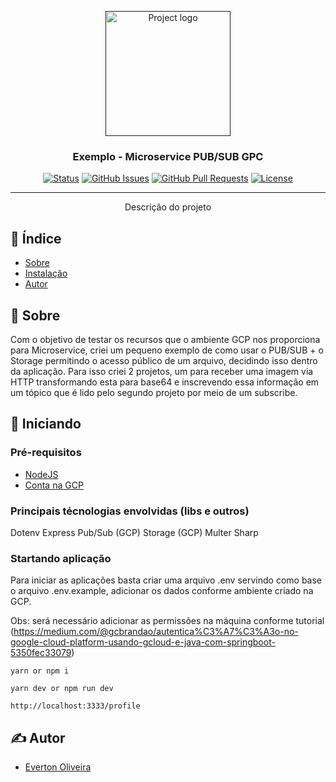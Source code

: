 <p align="center">
  <a href="" rel="noopener">
 <img width=200px height=200px src="https://e7.pngegg.com/pngimages/810/874/png-clipart-computer-icons-google-compute-engine-google-cloud-platform-cloud-computing-id8-civil-engineer-blue-text.png" alt="Project logo"></a>
</p>

<h3 align="center">Exemplo - Microservice PUB/SUB GPC</h3>

<div align="center">

[![Status](https://img.shields.io/badge/status-active-success.svg)]()
[![GitHub Issues](https://img.shields.io/github/issues/kylelobo/The-Documentation-Compendium.svg)](https://github.com/SDEverton/iclinic_test/issues)
[![GitHub Pull Requests](https://img.shields.io/github/issues-pr/kylelobo/The-Documentation-Compendium.svg)](https://github.com/SDEverton/iclinic_test/pulls)
[![License](https://img.shields.io/badge/license-MIT-blue.svg)](/LICENSE)

</div>

---

<p align="center"> Descrição do projeto
    <br> 
</p>

## 📝 Índice

- [Sobre](#about)
- [Instalação](#getting_started)
- [Autor](#authors)

## 🧐 Sobre <a name = "about"></a>

Com o objetivo de testar os recursos que o ambiente GCP nos proporciona para Microservice, criei um pequeno exemplo de como usar o PUB/SUB + o Storage permitindo o acesso público de um arquivo, decidindo isso dentro da aplicação. Para isso criei 2 projetos, um para receber uma imagem via HTTP transformando esta para base64 e inscrevendo essa informação em um tópico que é lido pelo segundo projeto por meio de um subscribe.


## 🏁 Iniciando <a name = "getting_started"></a>

### Pré-requisitos

- [NodeJS](https://nodejs.org/en/)
- [Conta na GCP](https://console.cloud.google.com/)

### Principais técnologias envolvidas (libs e outros)

Dotenv
Express
Pub/Sub (GCP)
Storage (GCP)
Multer
Sharp

### Startando aplicação

Para iniciar as aplicações basta criar uma arquivo .env servindo como base o arquivo .env.example, adicionar os dados conforme ambiente criado na GCP. 

Obs: será necessário adicionar as permissões na máquina conforme tutorial (https://medium.com/@gcbrandao/autentica%C3%A7%C3%A3o-no-google-cloud-platform-usando-gcloud-e-java-com-springboot-5350fec33079)

```
yarn or npm i

yarn dev or npm run dev
```

```
http://localhost:3333/profile
```

## ✍️ Autor <a name = "authors"></a>

- [Everton Oliveira](https://github.com/SDEverton)

